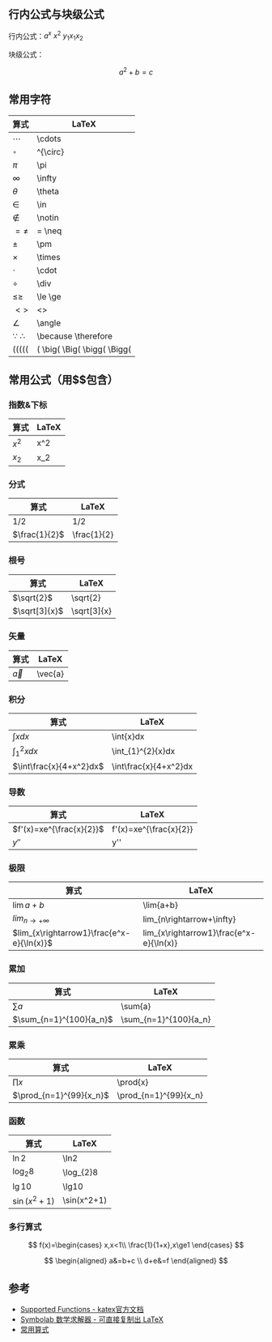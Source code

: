 ## 行内公式与块级公式

行内公式：$a^{x}$ $x^2$ $y_1 x_1 x_2$

块级公式：

$$a^2+b=c$$


## 常用字符

| 算式                          | LaTeX                       |
| ----------------------------- | --------------------------- |
| $\cdots$                      | \cdots                      |
| $^{\circ}$                    | ^{\circ}                    |
| $\pi$                         | \pi                         |
| $\infty$                      | \infty                      |
| $\theta$                      | \theta                      |
| $\in$                         | \in                         |
| $\notin$                      | \notin                      |
| $= \neq$                      | = \neq                      |
| $\pm$                         | \pm                         |
| $\times$                      | \times                      |
| $\cdot$                       | \cdot                       |
| $\div$                        | \div                        |
| $\le$$\ge$                    | \le \ge                     |
| $< >$                         | <>                          |
| $\angle$                      | \angle                      |
| $\because$ $\therefore$       | \because \therefore         |
| $( \big( \Big( \bigg( \Bigg($ | ( \big( \Big( \bigg( \Bigg( |

## 常用公式（用\$\$包含）

### 指数&下标

| 算式  | LaTeX |
| ----- | ----- |
| $x^2$ | x^2   |
| $x_2$ | x_2   |

### 分式

| 算式          | LaTeX       |
| ------------- | ----------- |
| $1/2$         | 1/2         |
| $\frac{1}{2}$ | \frac{1}{2} |

### 根号

| 算式          | LaTeX       |
| ------------- | ----------- |
| $\sqrt{2}$    | \sqrt{2}    |
| $\sqrt[3]{x}$ | \sqrt[3]{x} |

### 矢量

| 算式      | LaTeX   |
| --------- | ------- |
| $\vec{a}$ | \vec{a} |

### 积分

| 算式                    | LaTeX                 |
| ----------------------- | --------------------- |
| $\int{x}dx$             | \int{x}dx             |
| $\int_{1}^{2}{x}dx$     | \int_{1}^{2}{x}dx     |
| $\int\frac{x}{4+x^2}dx$ | \int\frac{x}{4+x^2}dx |

### 导数

| 算式                     | LaTeX                  |
| ------------------------ | ---------------------- |
| $f'(x)=xe^{\frac{x}{2}}$ | f'(x)=xe^{\frac{x}{2}} |
| $y''$                    | y''                    |

### 极限

| 算式                                      | LaTeX                                   |
| ----------------------------------------- | --------------------------------------- |
| $\lim{a+b}$                               | \lim{a+b}                               |
| $lim_{n\rightarrow+\infty}$               | lim_{n\rightarrow+\infty}               |
| $lim_{x\rightarrow1}\frac{e^x-e}{\ln(x)}$ | lim_{x\rightarrow1}\frac{e^x-e}{\ln(x)} |

### 累加

| 算式                    | LaTeX                 |
| ----------------------- | --------------------- |
| $\sum{a}$               | \sum{a}               |
| $\sum_{n=1}^{100}{a_n}$ | \sum_{n=1}^{100}{a_n} |

### 累乘

| 算式                    | LaTeX                 |
| ----------------------- | --------------------- |
| $\prod{x}$              | \prod{x}              |
| $\prod_{n=1}^{99}{x_n}$ | \prod_{n=1}^{99}{x_n} |

###  函数

| 算式          | LaTeX       |
| ------------- | ----------- |
| $\ln2$        | \ln2        |
| $\log_{2}8$   | \log_{2}8   |
| $\lg10$       | \lg10       |
| $\sin(x^2+1)$ | \sin(x^2+1) |

### 多行算式

$$
f(x)=\begin{cases} x,x<1\\ \frac{1}{1+x},x\ge1 \end{cases}
$$

$$
\begin{aligned}
   a&=b+c \\
   d+e&=f
\end{aligned}
$$

## 参考

- [Supported Functions - katex官方文档](https://katex.org/docs/supported.html)
- [Symbolab 数学求解器 - 可直接复制出 LaTeX]( https://zs.symbolab.com/ )
- [常用算式](https://blog.csdn.net/mingzhuo_126/article/details/82722455)
